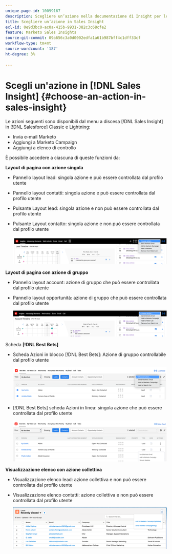 ```yaml
---
unique-page-id: 10099167
description: Scegliere un’azione nella documentazione di Insight per le vendite - Marketo
title: Scegliere un’azione in Sales Insight
exl-id: 0e9d3bc0-ac0a-415b-9931-382c3c68cfe2
feature: Marketo Sales Insights
source-git-commit: 09a656c3a0d0002edfa1a61b987bff4c1dff33cf
workflow-type: tm+mt
source-wordcount: '187'
ht-degree: 3%

---
```


# Scegli un&#39;azione in [!DNL Sales Insight] {#choose-an-action-in-sales-insight}

Le azioni seguenti sono disponibili dal menu a discesa [!DNL Sales Insight] in [!DNL Salesforce] Classic e Lightning:

* Invia e-mail Marketo
* Aggiungi a Marketo Campaign
* Aggiungi a elenco di controllo

È possibile accedere a ciascuna di queste funzioni da:

**Layout di pagina con azione singola**

* Pannello layout lead: singola azione e può essere controllata dal profilo utente
* Pannello layout contatti: singola azione e può essere controllata dal profilo utente
* Pulsante Layout lead: singola azione e non può essere controllata dal profilo utente
* Pulsante Layout contatto: singola azione e non può essere controllata dal profilo utente

  ![](assets/choose-an-action-in-sales-insight-1.png)

**Layout di pagina con azione di gruppo**

* Pannello layout account: azione di gruppo che può essere controllata dal profilo utente
* Pannello layout opportunità: azione di gruppo che può essere controllata dal profilo utente

  ![](assets/choose-an-action-in-sales-insight-2.png)

Scheda **[!DNL Best Bets]**

* Scheda Azioni in blocco [!DNL Best Bets]: Azione di gruppo controllabile dal profilo utente

  ![](assets/choose-an-action-in-sales-insight-3.png)

* [!DNL Best Bets] scheda Azioni in linea: singola azione che può essere controllata dal profilo utente

  ![](assets/choose-an-action-in-sales-insight-4.png)

**Visualizzazione elenco con azione collettiva**

* Visualizzazione elenco lead: azione collettiva e non può essere controllata dal profilo utente
* Visualizzazione elenco contatti: azione collettiva e non può essere controllata dal profilo utente

  ![](assets/choose-an-action-in-sales-insight-5.png)
